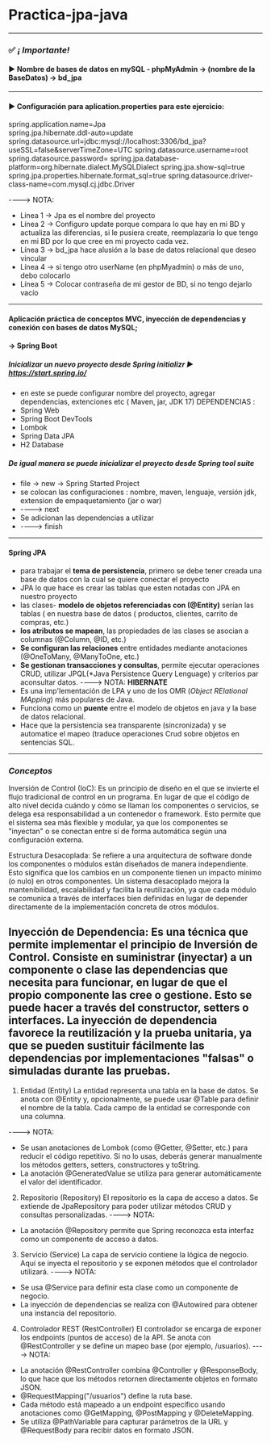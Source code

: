 # Practica-jpa-java
---
### ✅ ***¡ Importante!***

#### ► Nombre de bases de datos en mySQL - phpMyAdmin  →   (nombre de la BaseDatos)  → bd_jpa
---
#### ► Configuración para aplication.properties para este ejercicio:

spring.application.name=Jpa     
spring.jpa.hibernate.ddl-auto=update
spring.datasource.url=jdbc:mysql://localhost:3306/bd_jpa?useSSL=false&serverTimeZone=UTC
spring.datasource.username=root
spring.datasource.password=
spring.jpa.database-platform=org.hibernate.dialect.MySQLDialect
spring.jpa.show-sql=true
spring.jpa.properties.hibernate.format_sql=true
spring.datasource.driver-class-name=com.mysql.cj.jdbc.Driver

---->      NOTA:
-  Línea 1 →  Jpa es el nombre del proyecto 
-  Línea 2 →  Configuro update porque compara lo que hay en mi BD y actualiza las diferencias, si le pusiera create, reemplazaria lo que tengo en mi BD por lo que cree en mi proyecto cada vez.
-  Línea 3 →   bd_jpa hace alusión a la base de datos relacional que deseo vincular
-  Línea 4 →   si tengo otro userName (en phpMyadmin) o más de uno, debo colocarlo 
-  Línea 5 →   Colocar contraseña de mi gestor de BD, si no tengo dejarlo vacío

--- 

#### Aplicación práctica de conceptos MVC, inyección de dependencias y conexión con bases de datos MySQL; 

#### → Spring Boot 

##### Inicializar un nuevo proyecto desde Spring initializr ►  https://start.spring.io/
- en este se puede configurar nombre del proyecto, agregar dependencias, extenciones etc ( Maven, jar, JDK 17)
DEPENDENCIAS :
- Spring Web
- Spring Boot DevTools
- Lombok
- Spring Data JPA
- H2 Database

#####   De igual manera se puede inicializar el proyecto desde Spring tool suite
- file → new → Spring Started Project 
- se colocan las configuraciones : nombre, maven, lenguaje,  versión jdk, extension de empaquetamiento (jar o war)
- ----> next 
- Se adicionan las dependencias a utilizar 
 - ---->  finish
      
---
####  Spring JPA
-  para trabajar el **tema de persistencia**, primero se debe tener creada una base de datos con la cual se quiere conectar el proyecto
-  JPA lo que hace es crear las tablas que esten notadas con JPA en nuestro proyecto
-  las clases- **modelo de objetos  referenciadas con (@Entity)**  serían las tablas ( en nuestra base de datos ( productos, clientes, carrito de compras, etc.)
-  **los atributos se mapean**, las propiedades de las clases se asocian a columnas (@Column, @ID, etc.)
-  **Se configuran las relaciones** entre entidades mediante anotaciones (@OneToMany, @ManyToOne, etc.)
-  **Se gestionan transacciones y consultas**, permite ejecutar operaciones CRUD, utilizar JPQL(*Java Persistence Query Lenguage) y criterios par aconsultar datos.
---->      NOTA:
           **HIBERNATE**
  - Es una imp'lementación de LPA y uno de los OMR (*Object RElational MApping*) más populares de Java.
  - Funciona como un **puente** entre el modelo de objetos en java y la base de datos relacional.
  - Hace que la persistencia sea transparente (sincronizada) y  se automatice el mapeo (traduce operaciones Crud sobre objetos en sentencias SQL.

---

### *Conceptos*
Inversión de Control (IoC):
Es un principio de diseño en el que se invierte el flujo tradicional de control en un programa. En lugar de que el código de alto nivel decida cuándo y cómo se llaman los componentes o servicios, se delega esa responsabilidad a un contenedor o framework. Esto permite que el sistema sea más flexible y modular, ya que los componentes se "inyectan" o se conectan entre sí de forma automática según una configuración externa.

Estructura Desacoplada:
Se refiere a una arquitectura de software donde los componentes o módulos están diseñados de manera independiente. Esto significa que los cambios en un componente tienen un impacto mínimo (o nulo) en otros componentes. Un sistema desacoplado mejora la mantenibilidad, escalabilidad y facilita la reutilización, ya que cada módulo se comunica a través de interfaces bien definidas en lugar de depender directamente de la implementación concreta de otros módulos.

Inyección de Dependencia:
Es una técnica que permite implementar el principio de Inversión de Control. Consiste en suministrar (inyectar) a un componente o clase las dependencias que necesita para funcionar, en lugar de que el propio componente las cree o gestione. Esto se puede hacer a través del constructor, setters o interfaces. La inyección de dependencia favorece la reutilización y la prueba unitaria, ya que se pueden sustituir fácilmente las dependencias por implementaciones "falsas" o simuladas durante las pruebas.
---

1. Entidad (Entity)
La entidad representa una tabla en la base de datos. Se anota con @Entity y, opcionalmente, se puede usar @Table para definir el nombre de la tabla. Cada campo de la entidad se corresponde con una columna.

---->   NOTA: 
- Se usan anotaciones de Lombok (como @Getter, @Setter, etc.) para reducir el código repetitivo. Si no lo usas, deberás generar manualmente los métodos getters, setters, constructores y toString.
- La anotación @GeneratedValue se utiliza para generar automáticamente el valor del identificador.

2. Repositorio (Repository)
El repositorio es la capa de acceso a datos. Se extiende de JpaRepository para poder utilizar métodos CRUD y consultas personalizadas.
---->    NOTA:
- La anotación @Repository permite que Spring reconozca esta interfaz como un componente de acceso a datos.

3. Servicio (Service)
La capa de servicio contiene la lógica de negocio. Aquí se inyecta el repositorio y se exponen métodos que el controlador utilizará.
---->     NOTA:
- Se usa @Service para definir esta clase como un componente de negocio.
- La inyección de dependencias se realiza con @Autowired para obtener una instancia del repositorio.

4. Controlador REST (RestController)
El controlador se encarga de exponer los endpoints (puntos de acceso) de la API. Se anota con @RestController y se define un mapeo base (por ejemplo, /usuarios).
---->     NOTA:
- La anotación @RestController combina @Controller y @ResponseBody, lo que hace que los métodos retornen directamente objetos en formato JSON.
- @RequestMapping("/usuarios") define la ruta base.
- Cada método está mapeado a un endpoint específico usando anotaciones como @GetMapping, @PostMapping y @DeleteMapping.
- Se utiliza @PathVariable para capturar parámetros de la URL y @RequestBody para recibir datos en formato JSON.

